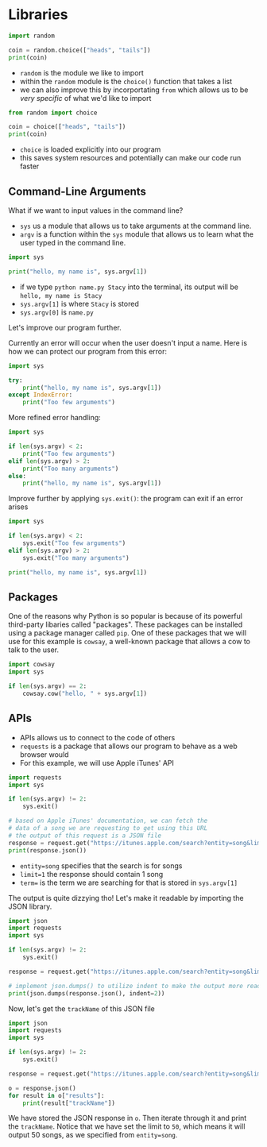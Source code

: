 # Libraries

```python
import random

coin = random.choice(["heads", "tails"])
print(coin)
```

- `random` is the module we like to import
- within the `random` module is the `choice()` function that takes a list
- we can also improve this by incorportating `from` which allows us to be _very specific_ of what we'd like to import

```python
from random import choice

coin = choice(["heads", "tails"])
print(coin)
```

- `choice` is loaded explicitly into our program
- this saves system resources and potentially can make our code run faster

## Command-Line Arguments

What if we want to input values in the command line?

- `sys` us a module that allows us to take arguments at the command line.
- `argv` is a function within the `sys` module that allows us to learn what the user typed in the command line.

```python
import sys

print("hello, my name is", sys.argv[1])
```

- if we type `python name.py Stacy` into the terminal, its output will be `hello, my name is Stacy`
- `sys.argv[1]` is where `Stacy` is stored
- `sys.argv[0]` is `name.py`

Let's improve our program further.

Currently an error will occur when the user doesn't input a name. Here is how we can protect our program from this error:

```python
import sys

try:
    print("hello, my name is", sys.argv[1])
except IndexError:
    print("Too few arguments")
```

More refined error handling:

```python
import sys

if len(sys.argv) < 2:
    print("Too few arguments")
elif len(sys.argv) > 2:
    print("Too many arguments")
else:
    print("hello, my name is", sys.argv[1])
```

Improve further by applying `sys.exit()`: the program can exit if an error arises

```python
import sys

if len(sys.argv) < 2:
    sys.exit("Too few arguments")
elif len(sys.argv) > 2:
    sys.exit("Too many arguments")

print("hello, my name is", sys.argv[1])
```

## Packages

One of the reasons why Python is so popular is because of its powerful third-party libaries called "packages". These packages can be installed using a package manager called `pip`. One of these packages that we will use for this example is `cowsay`, a well-known package that allows a cow to talk to the user.

```python
import cowsay
import sys

if len(sys.argv) == 2:
    cowsay.cow("hello, " + sys.argv[1])
```

## APIs

- APIs allows us to connect to the code of others
- `requests` is a package that allows our program to behave as a web browser would
- For this example, we will use Apple iTunes' API

```python
import requests
import sys

if len(sys.argv) != 2:
    sys.exit()

# based on Apple iTunes' documentation, we can fetch the
# data of a song we are requesting to get using this URL
# the output of this request is a JSON file
response = request.get("https://itunes.apple.com/search?entity=song&limit=1&term=" + sys.argv[1])
print(response.json())
```

- `entity=song` specifies that the search is for songs
- `limit=1` the response should contain 1 song
- `term=` is the term we are searching for that is stored in `sys.argv[1]`

The output is quite dizzying tho! Let's make it readable by importing the JSON library.

```python
import json
import requests
import sys

if len(sys.argv) != 2:
    sys.exit()

response = request.get("https://itunes.apple.com/search?entity=song&limit=1&term=" + sys.argv[1])

# implement json.dumps() to utilize indent to make the output more readable
print(json.dumps(response.json(), indent=2))
```

Now, let's get the `trackName` of this JSON file

```python
import json
import requests
import sys

if len(sys.argv) != 2:
    sys.exit()

response = request.get("https://itunes.apple.com/search?entity=song&limit=50&term=" + sys.argv[1])

o = response.json()
for result in o["results"]:
    print(result["trackName"])
```

We have stored the JSON response in `o`. Then iterate through it and print the `trackName`. Notice that we have set the limit to `50`, which means it will output 50 songs, as we specified from `entity=song`.
